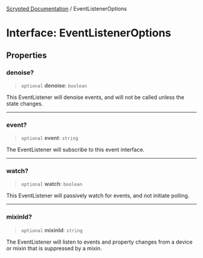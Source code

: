 [Scrypted Documentation](../globals.md) / EventListenerOptions

# Interface: EventListenerOptions

## Properties

### denoise?

> `optional` **denoise**: `boolean`

This EventListener will denoise events, and will not be called unless the state changes.

***

### event?

> `optional` **event**: `string`

The EventListener will subscribe to this event interface.

***

### watch?

> `optional` **watch**: `boolean`

This EventListener will passively watch for events, and not initiate polling.

***

### mixinId?

> `optional` **mixinId**: `string`

The EventListener will listen to events and property changes from a device or mixin that is suppressed by a mixin.

